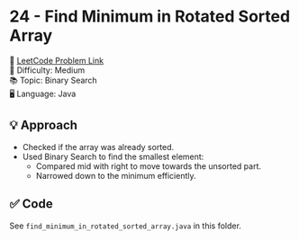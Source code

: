 # 24 - Find Minimum in Rotated Sorted Array

🔗 [LeetCode Problem Link](https://leetcode.com/problems/find-minimum-in-rotated-sorted-array/)  
📌 Difficulty: Medium  
📚 Topic: Binary Search  
🖥️ Language: Java

## 💡 Approach
- Checked if the array was already sorted.
- Used Binary Search to find the smallest element:
  - Compared mid with right to move towards the unsorted part.
  - Narrowed down to the minimum efficiently.

## ✅ Code
See `find_minimum_in_rotated_sorted_array.java` in this folder.
